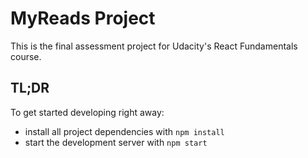 # MyReads Project

This is the final assessment project for Udacity's React Fundamentals course. 

## TL;DR

To get started developing right away:

* install all project dependencies with `npm install`
* start the development server with `npm start`